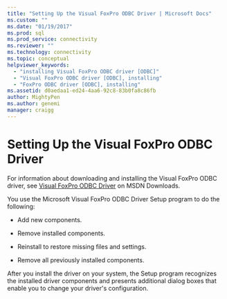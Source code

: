 ```yaml
---
title: "Setting Up the Visual FoxPro ODBC Driver | Microsoft Docs"
ms.custom: ""
ms.date: "01/19/2017"
ms.prod: sql
ms.prod_service: connectivity
ms.reviewer: ""
ms.technology: connectivity
ms.topic: conceptual
helpviewer_keywords: 
  - "installing Visual FoxPro ODBC driver [ODBC]"
  - "Visual FoxPro ODBC driver [ODBC], installing"
  - "FoxPro ODBC driver [ODBC], installing"
ms.assetid: d0aedaa1-ed24-4aa6-92c8-83b0fa8c86fb
author: MightyPen
ms.author: genemi
manager: craigg
---
```

# Setting Up the Visual FoxPro ODBC Driver
For information about downloading and installing the Visual FoxPro ODBC driver, see [Visual FoxPro ODBC Driver](https://go.microsoft.com/fwlink/?LinkId=121318) on MSDN Downloads.  
  
 You use the Microsoft Visual FoxPro ODBC Driver Setup program to do the following:  
  
-   Add new components.  
  
-   Remove installed components.  
  
-   Reinstall to restore missing files and settings.  
  
-   Remove all previously installed components.  
  
 After you install the driver on your system, the Setup program recognizes the installed driver components and presents additional dialog boxes that enable you to change your driver's configuration.
